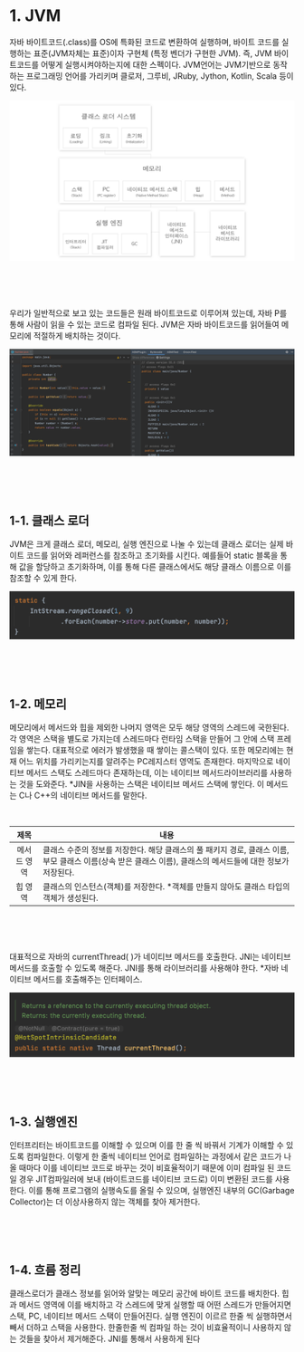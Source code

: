 # 1. JVM
자바 바이트코드(.class)를 OS에 특화된 코드로 변환하여 실행하며, 바이트 코드를 실행하는 표준(JVM자체는 표준)이자 구현체 (특정 벤더가 구현한 JVM). 즉, JVM 바이트코드를 어떻게 실행시켜야하는지에 대한 스펙이다. JVM언어는 JVM기반으로 동작하는 프로그래밍 언어를 가리키며 클로저, 그루비, JRuby, Jython, Kotlin, Scala 등이 있다.
<br/>

![ex_screenshot](../images/jvm01.png)

<br/><br/><br/>

우리가 일반적으로 보고 있는 코드들은 원래 바이트코드로 이루어져 있는데, 자바 P를 통해 사람이 읽을 수 있는 코드로 컴파일 된다. JVM은 자바 바이트코드를 읽어들여 메모리에 적절하게 배치하는 것이다.
<br/>

![ex_screenshot](../images/jvm02.png)

<br/><br/><br/>

## 1-1. 클래스 로더
JVM은 크게 클래스 로더, 메모리, 실행 엔진으로 나눌 수 있는데 클래스 로더는 실제 바이트 코드를 읽어와 레퍼런스를 참조하고 초기화를 시킨다. 예를들어 static 블록을 통해 값을 할당하고 초기화하며, 이를 통해 다른 클래스에서도 해당 클래스 이름으로 이를 참조할 수 있게 한다.
<br/>

![ex_screenshot](../images/jvm03.png)

<br/><br/><br/>

## 1-2. 메모리
메모리에서 메서드와 힙을 제외한 나머지 영역은 모두 해당 영역의 스레드에 국한된다. 각 영역은 스택을 별도로 가지는데 스레드마다 런타임 스택을 만들어 그 안에 스택 프레임을 쌓는다. 대표적으로 에러가 발생했을 때 쌓이는 콜스택이 있다. 또한 메모리에는 현재 어느 위치를 가리키는지를 알려주는 PC레지스터 영역도 존재한다. 마지막으로 네이티브 메서드 스택도 스레드마다 존재하는데, 이는 네이티브 메서드라이브러리를 사용하는 것을 도와준다. *JIN을 사용하는 스택은 네이티브 메서드 스택에 쌓인다. 이 메서드는 C나 C++의 네이티브 메서드를 말한다.

<br/>

|제목|내용|
|:------:|---|
|메서드 영역|클래스 수준의 정보를 저장한다. 해당 클래스의 풀 패키지 경로, 클래스 이름, 부모 클래스 이름(상속 받은 클래스 이름), 클래스의 메서드들에 대한 정보가 저장된다.|
|힙 영역|클래스의 인스턴스(객체)를 저장한다. *객체를 만들지 않아도 클래스 타입의 객체가 생성된다.|

<br/><br/><br/>

대표적으로 자바의 currentThread( )가 네이티브 메서드를 호출한다. JNI는 네이티브 메서드를 호출할 수 있도록 해준다. JNI를 통해 라이브러리를 사용해야 한다. *자바 네이티브 메서드를 호출해주는 인터페이스.

![ex_screenshot](../images/jvm04.png)

<br/><br/><br/>

## 1-3. 실행엔진
인터프리터는 바이트코드를 이해할 수 있으며 이를 한 줄 씩 바꿔서 기계가 이해할 수 있도록 컴파일한다. 이렇게 한 줄씩 네이티브 언어로 컴파일하는 과정에서 같은 코드가 나올 때마다 이를 네이티브 코드로 바꾸는 것이 비효율적이기 때문에 이미 컴파일 된 코드일 경우 JIT컴파일러에 보내 (바이트코드를 네이티브 코드로) 이미 변환된 코드를 사용한다. 이를 통해 프로그램의 실행속도를 올릴 수 있으며, 실행엔진 내부의 GC(Garbage Collector)는 더 이상사용하지 않는 객체를 찾아 제거한다.

<br/><br/><br/>


## 1-4. 흐름 정리
클래스로더가 클래스 정보를 읽어와 알맞는 메모리 공간에 바이트 코드를 배치한다. 힙과 메서드 영역에 이를 배치하고 각 스레드에 맞게 실행할 때 어떤 스레드가 만들어지면 스택, PC, 네이티브 메서드 스택이 만들어진다. 실행 엔진이 이르르 한줄 씩 실행하면서 빼서 더하고 스택을 사용한다. 한줄한줄 씩 컴파일 하는 것이 비효율적이니 사용하지 않는 것들을 찾아서 제거해준다. JNI를 통해서 사용하게 된다




